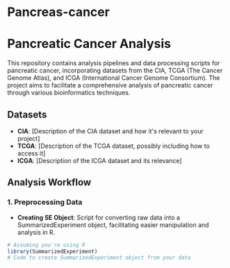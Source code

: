 # Pancreas-cancer
# Pancreatic Cancer Analysis

This repository contains analysis pipelines and data processing scripts for pancreatic cancer, incorporating datasets from the CIA, TCGA (The Cancer Genome Atlas), and ICGA (International Cancer Genome Consortium). The project aims to facilitate a comprehensive analysis of pancreatic cancer through various bioinformatics techniques.

## Datasets

- **CIA**: [Description of the CIA dataset and how it's relevant to your project]
- **TCGA**: [Description of the TCGA dataset, possibly including how to access it]
- **ICGA**: [Description of the ICGA dataset and its relevance]

## Analysis Workflow

### 1. Preprocessing Data

- **Creating SE Object**: Script for converting raw data into a SummarizedExperiment object, facilitating easier manipulation and analysis in R.

```r
# Assuming you're using R
library(SummarizedExperiment)
# Code to create SummarizedExperiment object from your data

